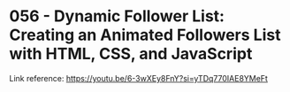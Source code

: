 # 056 - Dynamic Follower List: Creating an Animated Followers List with HTML, CSS, and JavaScript

Link reference: https://youtu.be/6-3wXEy8FnY?si=yTDq770IAE8YMeFt
